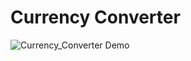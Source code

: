 # Currency Converter
![Currency_Converter Demo](https://github.com/Kaif-Shariff/Currency_Converter/assets/93507427/8173d15d-5592-4308-81e7-dce71140b939)
